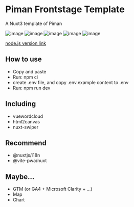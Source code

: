 # Piman Frontstage Template  

A Nuxt3 template of Piman

![image](https://badgen.net/badge/vue/3.x/green) ![image](https://badgen.net/badge/Nuxt/3.x/green) ![image](https://badgen.net/badge/Piman/x.x/green)  ![image](https://badgen.net/badge/nodejs/v20/red) ![image](https://badgen.net/badge/license/Apache-2.0/orange)

[node.js version link](https://nodejs.org/en/download)  


## How to use  

- Copy and paste  
- Run: npm ci  
- create .env file, and copy .env.example content to .env
- Run: npm run dev  

## Including   

- vuewordcloud   
- html2canvas    
- nuxt-swiper  


## Recommend  

- @nuxtjs/i18n  
- @vite-pwa/nuxt    


##  Maybe...

- GTM (or GA4 + Microsoft Clarity + ...)
- Map
- Chart